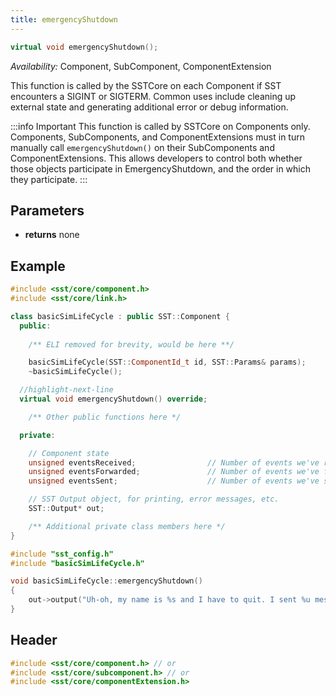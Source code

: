 ```yaml
---
title: emergencyShutdown
---
```


```cpp
virtual void emergencyShutdown();
```

*Availability:* Component, SubComponent, ComponentExtension

This function is called by the SSTCore on each Component if SST encounters a SIGINT or SIGTERM. Common uses include cleaning up external state and generating additional error or debug information.

:::info Important
This function is called by SSTCore on Components only. Components, SubComponents, and ComponentExtensions must in turn manually call `emergencyShutdown()` on their SubComponents and ComponentExtensions. This allows developers to control both whether those objects participate in EmergencyShutdown, and the order in which they participate. 
:::

## Parameters
* **returns** none


## Example

<!--- SOURCE_CODE: sst-elements/src/sst/elements/simpleElementExample/basicSimLifeCycle.h --->
<!--- SOURCE_CODE: sst-elements/src/sst/elements/simpleElementExample/basicSimLifeCycle.cc --->
```cpp title="Excerpt from sst-elements/src/sst/elements/simpleElementExample/basicSimLifeCycle.h"
#include <sst/core/component.h>
#include <sst/core/link.h>

class basicSimLifeCycle : public SST::Component {
  public:
	
	/** ELI removed for brevity, would be here **/

	basicSimLifeCycle(SST::ComponentId_t id, SST::Params& params);
	~basicSimLifeCycle();

  //highlight-next-line
  virtual void emergencyShutdown() override;

	/** Other public functions here */

  private:

    // Component state
    unsigned eventsReceived;                // Number of events we've received
    unsigned eventsForwarded;               // Number of events we've forwarded
    unsigned eventsSent;                    // Number of events we've sent (initiated)

    // SST Output object, for printing, error messages, etc.
    SST::Output* out;

    /** Additional private class members here */
}
```
```cpp title="Excerpt from sst-elements/src/sst/elements/simpleElementExample/basicSimLifeCycle.h"
#include "sst_config.h"
#include "basicSimLifeCycle.h"

void basicSimLifeCycle::emergencyShutdown() 
{
    out->output("Uh-oh, my name is %s and I have to quit. I sent %u messages.\n", getName().c_str(), eventsSent);
}
```

## Header
```cpp
#include <sst/core/component.h> // or
#include <sst/core/subcomponent.h> // or
#include <sst/core/componentExtension.h>
```